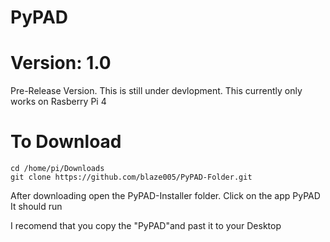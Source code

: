 # PyPAD

# Version: 1.0
Pre-Release Version. This is still under devlopment. This currently only works on Rasberry Pi 4


# To Download

```
cd /home/pi/Downloads
git clone https://github.com/blaze005/PyPAD-Folder.git

```
After downloading open the PyPAD-Installer folder. Click on the app PyPAD It should run

I recomend that you copy the "PyPAD"and past it to your Desktop

